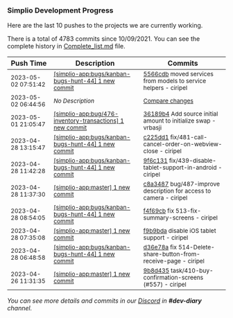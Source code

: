 
### Simplio Development Progress

Here are the last 10 pushes to the projects we are currently working.

There is a total of 4783 commits since 10/09/2021. You can see the complete history in
 [Complete_list.md](Complete_list.md) file.

| Push Time | Description | Commits |
| --- | --- | --- |
| <sub>2023-05-02 07:51:42</sub> | <sub>[[simplio-app:bugs/kanban\-bugs\-hunt\-44] 1 new commit](https://github.com/SimplioOfficial/simplio-app/commit/5566cdb759428eaba42359481c4cdf9c3f2d767b)</sub> | <sub>[5566cdb](https://github.com/SimplioOfficial/simplio-app/commit/5566cdb759428eaba42359481c4cdf9c3f2d767b) moved services from models to service helpers - ciripel</sub> |
| <sub>2023-05-02 06:44:56</sub> | <sub>_No Description_</sub> | <sub>[Compare changes](https://github.com/SimplioOfficial/simplio-app/compare/c225dd15a829...dd0dc248597c)</sub> |
| <sub>2023-05-01 21:05:47</sub> | <sub>[[simplio-app:bug/476\-inventory\-transactions] 1 new commit](https://github.com/SimplioOfficial/simplio-app/commit/36189b44aedbc7f46250d68fa231ca5667cdcae5)</sub> | <sub>[36189b4](https://github.com/SimplioOfficial/simplio-app/commit/36189b44aedbc7f46250d68fa231ca5667cdcae5) Add source initial amount to initialize swap - vrbasji</sub> |
| <sub>2023-04-28 13:15:47</sub> | <sub>[[simplio-app:bugs/kanban\-bugs\-hunt\-44] 1 new commit](https://github.com/SimplioOfficial/simplio-app/commit/c225dd15a8293523f8066b2500cfcdfa53e8ccb1)</sub> | <sub>[c225dd1](https://github.com/SimplioOfficial/simplio-app/commit/c225dd15a8293523f8066b2500cfcdfa53e8ccb1) fix/481-call-cancel-order-on-webview-close - ciripel</sub> |
| <sub>2023-04-28 11:42:28</sub> | <sub>[[simplio-app:bugs/kanban\-bugs\-hunt\-44] 1 new commit](https://github.com/SimplioOfficial/simplio-app/commit/9f6c131eac6194a8918c893d31a4c36917b650d3)</sub> | <sub>[9f6c131](https://github.com/SimplioOfficial/simplio-app/commit/9f6c131eac6194a8918c893d31a4c36917b650d3) fix/439-disable-tablet-support-in-android - ciripel</sub> |
| <sub>2023-04-28 11:37:30</sub> | <sub>[[simplio-app:master] 1 new commit](https://github.com/SimplioOfficial/simplio-app/commit/c8a3487260b7540aa404c1c4006a2abc094ecd34)</sub> | <sub>[c8a3487](https://github.com/SimplioOfficial/simplio-app/commit/c8a3487260b7540aa404c1c4006a2abc094ecd34) bug/487-improve description for access to camera - ciripel</sub> |
| <sub>2023-04-28 08:54:05</sub> | <sub>[[simplio-app:bugs/kanban\-bugs\-hunt\-44] 1 new commit](https://github.com/SimplioOfficial/simplio-app/commit/f4f69cb7cff267b60658d207d0e331ce33db3d44)</sub> | <sub>[f4f69cb](https://github.com/SimplioOfficial/simplio-app/commit/f4f69cb7cff267b60658d207d0e331ce33db3d44) fix 513-fix-summary-screens - ciripel</sub> |
| <sub>2023-04-28 07:35:08</sub> | <sub>[[simplio-app:master] 1 new commit](https://github.com/SimplioOfficial/simplio-app/commit/f9b9bdae9d1f64d9daa7358d0c432c1682b0124a)</sub> | <sub>[f9b9bda](https://github.com/SimplioOfficial/simplio-app/commit/f9b9bdae9d1f64d9daa7358d0c432c1682b0124a) disable iOS tablet support - ciripel</sub> |
| <sub>2023-04-28 06:48:58</sub> | <sub>[[simplio-app:bugs/kanban\-bugs\-hunt\-44] 1 new commit](https://github.com/SimplioOfficial/simplio-app/commit/d36e78a0bf7e67c13a8c4d6ffdd347a1ce0ef218)</sub> | <sub>[d36e78a](https://github.com/SimplioOfficial/simplio-app/commit/d36e78a0bf7e67c13a8c4d6ffdd347a1ce0ef218) fix 514-Delete-share-button-from-receive-page - ciripel</sub> |
| <sub>2023-04-26 11:31:35</sub> | <sub>[[simplio-app:master] 1 new commit](https://github.com/SimplioOfficial/simplio-app/commit/9b8d4351ea60b44ec0c01fada6446e2fbb17b385)</sub> | <sub>[9b8d435](https://github.com/SimplioOfficial/simplio-app/commit/9b8d4351ea60b44ec0c01fada6446e2fbb17b385) task/410-buy-confirmation-screens (#557) - ciripel</sub> |

_You can see more details and commits in our [Discord](https://discord.gg/aKhjuwZmdP) in **#dev-diary** channel._
